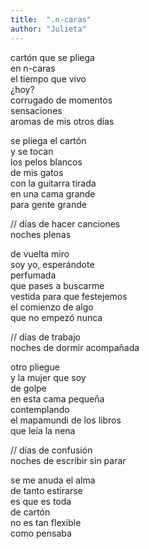 ```yaml
---
title:  ".n-caras"
author: "Julieta"
---
```


cartón que se pliega    
en n-caras    
el tiempo que vivo     
¿hoy?    
corrugado de momentos    
sensaciones    
aromas de mis otros días

se pliega el cartón    
y se tocan    
los pelos blancos    
de mis gatos    
con la guitarra tirada     
en una cama grande    
para gente grande    

// días de hacer canciones    
noches plenas

de vuelta miro    
soy yo, esperándote    
perfumada    
que pases a buscarme    
vestida para que festejemos    
el comienzo de algo    
que no empezó nunca

// días de trabajo    
noches de dormir acompañada

otro pliegue    
y la mujer que soy    
de golpe    
en esta cama pequeña    
contemplando    
el mapamundi de los libros    
que leía la nena

// días de confusión    
noches de escribir sin parar

se me anuda el alma    
de tanto estirarse    
es que es toda    
de cartón    
no es tan flexible     
como pensaba
